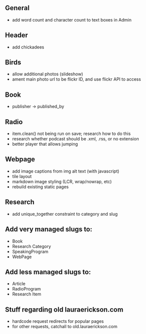 ## General
- add word count and character count to text boxes in Admin

## Header
- add chickadees

## Birds
- allow additional photos (slideshow)
- ament main photo url to be flickr ID, and use flickr API to access

## Book
- publisher -> published_by

## Radio
- item.clean() not being run on save; research how to do this
- research whether podcast should be .xml, .rss, or no extension
- better player that allows jumping

## Webpage
- add image captions from img alt text (with javascript)
- tile layout
- markdown image styling (LCR, wrap/nowrap, etc)
- rebuild existing static pages

## Research
- add unique_together constraint to category and slug

## Add very managed slugs to:
- Book
- Research Category
- SpeakingProgram
- WebPage

## Add less managed slugs to:
- Article
- RadioProgram
- Research Item

## Stuff regarding old lauraerickson.com
- hardcode request redirects for popular pages
- for other requests, catchall to old.lauraerickson.com
